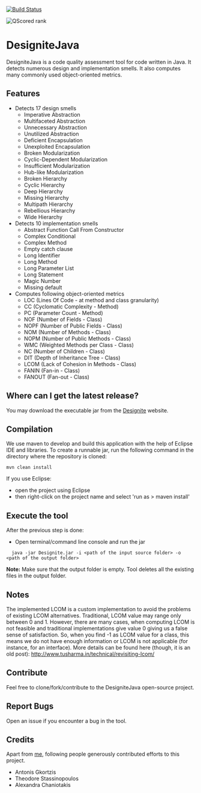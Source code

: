 [![Build Status](https://travis-ci.com/tushartushar/DesigniteJava.svg?token=qqYCSPgxVmWCxpyzFpz5&branch=master)](https://travis-ci.com/tushartushar/DesigniteJava)

![QScored rank](https://qscored.com/badge/0928f694ca42e3beb09f34ac4964a45091769b05ad93ab908b1d98cc9e6be432/rank/)

# DesigniteJava
DesigniteJava is a code quality assessment tool for code written in Java. It detects numerous design and implementation smells. It also computes many commonly used object-oriented metrics.

## Features
* Detects 17 design smells
	- Imperative Abstraction
	- Multifaceted Abstraction
	- Unnecessary Abstraction
	- Unutilized Abstraction
	- Deficient Encapsulation
	- Unexploited Encapsulation
	- Broken Modularization
	- Cyclic-Dependent Modularization
	- Insufficient Modularization
	- Hub-like Modularization
	- Broken Hierarchy
	- Cyclic Hierarchy
	- Deep Hierarchy
	- Missing Hierarchy
	- Multipath Hierarchy
	- Rebellious Hierarchy
	- Wide Hierarchy
* Detects 10 implementation smells
	- Abstract Function Call From Constructor
	- Complex Conditional
	- Complex Method
	- Empty catch clause
	- Long Identifier
	- Long Method
	- Long Parameter List
	- Long Statement
	- Magic Number
	- Missing default
* Computes following object-oriented metrics
	- LOC (Lines Of Code - at method and class granularity)
	- CC (Cyclomatic Complexity - Method)
	- PC (Parameter Count - Method)
	- NOF (Number of Fields - Class)
	- NOPF (Number of Public Fields - Class)
	- NOM (Number of Methods - Class)
	- NOPM (Number of Public Methods - Class)
	- WMC (Weighted Methods per Class - Class)
	- NC (Number of Children - Class)
	- DIT (Depth of Inheritance Tree - Class)
	- LCOM (Lack of Cohesion in Methods - Class)
	- FANIN (Fan-in - Class)
	- FANOUT (Fan-out - Class)
	
## Where can I get the latest release?
You may download the executable jar from the [Designite](http://www.designite-tools.com/DesigniteJava) website.

## Compilation
We use maven to develop and build this application with the help of Eclipse IDE and libraries.
To create a runnable jar, run the following command in the directory where the repository is cloned:
```text
mvn clean install
```
If you use Eclipse: 
* open the project using Eclipse
* then right-click on the project name and select 'run as > maven install'

## Execute the tool
After the previous step is done:
* Open terminal/command line console and run the jar
```text
  java -jar Designite.jar -i <path of the input source folder> -o <path of the output folder>
  ```
**Note:** Make sure that the output folder is empty. Tool deletes all the existing files in the output folder.

## Notes
The implemented LCOM is a custom implementation to avoid the problems of existing LCOM alternatives. Traditional, LCOM value may range only between 0 and 1. However, there are many cases, when computing LCOM is not feasible and traditional implementations give value 0 giving us a false sense of satisfaction. So, when you find -1 as LCOM value for a class, this means we do not have enough information or LCOM is not applicable (for instance, for an interface). More details can be found here (though, it is an old post): http://www.tusharma.in/technical/revisiting-lcom/

## Contribute
Feel free to clone/fork/contribute to the DesigniteJava open-source project.

## Report Bugs
Open an issue if you encounter a bug in the tool.

## Credits
Apart from [me](http://www.tusharma.in), following people generously contributed efforts to this project.
- Antonis Gkortzis
- Theodore Stassinopoulos
- Alexandra Chaniotakis
